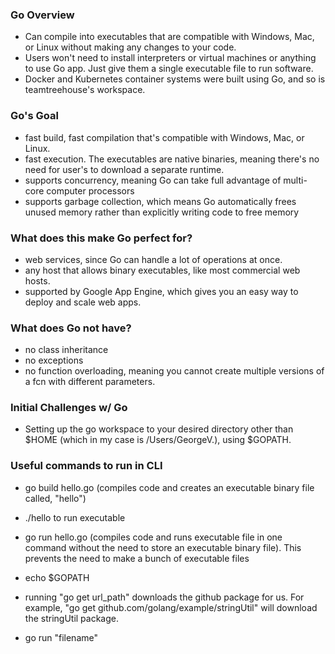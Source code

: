 ### Go Overview
- Can compile into executables that are compatible with Windows, Mac, or Linux without making any changes to your code. 
- Users won't need to install interpreters or virtual machines or anything to use Go app. Just give them a single executable file to run software.
- Docker and Kubernetes container systems were built using Go, and so is teamtreehouse's workspace.

### Go's Goal
- fast build, fast compilation that's compatible with Windows, Mac, or Linux.
- fast execution. The executables are native binaries, meaning there's no need for user's to download a separate runtime. 
- supports concurrency, meaning Go can take full advantage of multi-core computer processors
- supports garbage collection, which means Go automatically frees unused memory rather than explicitly writing code to free memory

### What does this make Go perfect for?
- web services, since Go can handle a lot of operations at once. 
- any host that allows binary executables, like most commercial web hosts.
- supported by Google App Engine, which gives you an easy way to deploy and scale web apps.

### What does Go not have?
- no class inheritance 
- no exceptions
- no function overloading, meaning you cannot create multiple versions of a fcn with different parameters.

### Initial Challenges w/ Go
- Setting up the go workspace to your desired directory other than $HOME (which in my case is /Users/GeorgeV.), using $GOPATH.

### Useful commands to run in CLI
- go build hello.go (compiles code and creates an executable binary file called, "hello")
- ./hello to run executable
- go run hello.go (compiles code and runs executable file in one command without the need to store an executable binary file). This prevents the need to make a bunch of executable files

- echo $GOPATH
- running "go get url_path" downloads the github package for us. For example, "go get github.com/golang/example/stringUtil" will download the stringUtil package.
- go run "filename"